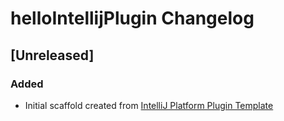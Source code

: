 <!-- Keep a Changelog guide -> https://keepachangelog.com -->

# helloIntellijPlugin Changelog

## [Unreleased]
### Added
- Initial scaffold created from [IntelliJ Platform Plugin Template](https://github.com/JetBrains/intellij-platform-plugin-template)
